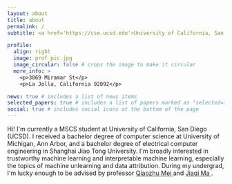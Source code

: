 ```yaml
---
layout: about
title: about
permalink: /
subtitle: <a href='https://cse.ucsd.edu'>University of California, San Diego</a>. Address. y2tu@ucsd.edu.

profile:
  align: right
  image: prof_pic.jpg
  image_circular: false # crops the image to make it circular
  more_info: >
    <p>3869 Miramar St</p>
    <p>La Jolla, California 92092</p>

news: true # includes a list of news items
selected_papers: true # includes a list of papers marked as "selected={true}"
social: true # includes social icons at the bottom of the page
---
```


Hi! I'm currently a MSCS student at University of California, San Diego (UCSD). I received a bachelor degree of computer science at University of Michigan, Ann Arbor, and a bachelor degree of electrical computer engineering in Shanghai Jiao Tong University. I'm broadly interested in trustworthy machine learning and interpretable machine learning, especially the topics of machine unlearning and data attribution. During my undergrad, I'm lucky enough to be advised by professor <a href = 'https://umich-foreseer.github.io'> Qiaozhu Mei </a> and <a href='https://jiaqima.github.io'> Jiaqi Ma </a>.
